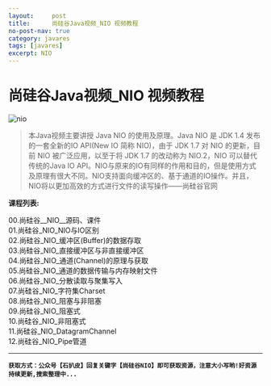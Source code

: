 ```yaml
---
layout:     post
title:      尚硅谷Java视频_NIO 视频教程
no-post-nav: true
category: javares
tags: [javares]
excerpt: NIO
---
```



# 尚硅谷Java视频_NIO 视频教程
![nio](https://upload-images.jianshu.io/upload_images/12555954-2dce282701032bdb.jpg?imageMogr2/auto-orient/strip%7CimageView2/2/w/1240)

> 本Java视频主要讲授 Java NIO 的使用及原理。Java NIO 是 JDK 1.4 发布的一套全新的IO API(New IO 简称 NIO)，由于 JDK 1.7 对 NIO 的更新，目前 NIO 被广泛应用，以至于将 JDK 1.7 的改动称为 NIO.2，NIO 可以替代传统的Java IO API。NIO与原来的IO有同样的作用和目的，但是使用方式及原理有很大不同。NIO支持面向缓冲区的、基于通道的IO操作。并且，NIO将以更加高效的方式进行文件的读写操作——尚硅谷官网

**课程列表:**

00.尚硅谷__NIO__源码、课件<br/>
01.尚硅谷_NIO_NIO与IO区别<br/>
02.尚硅谷_NIO_缓冲区(Buffer)的数据存取<br/>
03.尚硅谷_NIO_直接缓冲区与非直接缓冲区<br/>
04.尚硅谷_NIO_通道(Channel)的原理与获取<br/>
05.尚硅谷_NIO_通道的数据传输与内存映射文件<br/>
06.尚硅谷_NIO_分散读取与聚集写入<br/>
07.尚硅谷_NIO_字符集Charset<br/>
08.尚硅谷_NIO_阻塞与非阻塞<br/>
09.尚硅谷_NIO_阻塞式<br/>
10.尚硅谷_NIO_非阻塞式<br/>
11.尚硅谷_NIO_DatagramChannel<br/>
12.尚硅谷_NIO_Pipe管道<br/>


---
**`获取方式：公众号【石扒皮】回复关键字【尚硅谷NIO】即可获取资源，注意大小写哟!好资源持续更新,搜索整理中...`**




